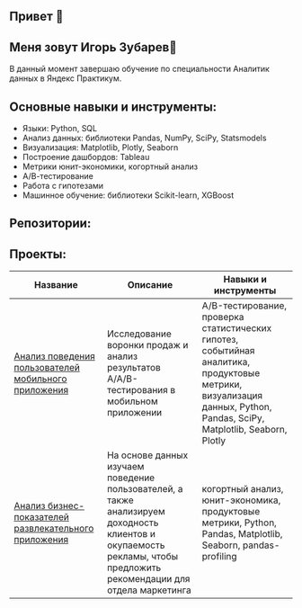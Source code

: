 ## Привет 👋

## Меня зовут Игорь Зубарев🚀

В данный момент завершаю обучение по специальности Аналитик данных в Яндекс Практикум. 

## Основные навыки и инструменты:
* Языки: Python, SQL
* Анализ данных: библиотеки Pandas, NumPy, SciPy, Statsmodels
* Визуализация: Matplotlib, Plotly, Seaborn
* Построение дашбордов: Tableau
* Метрики юнит-экономики, когортный анализ
* А/В-тестирование
* Работа с гипотезами
* Машинное обучение: библиотеки Scikit-learn, XGBoost

## Репозитории:
[](yandex_practicum_data_analyst/)


## Проекты:

| Название	                                    | Описание	                                 | Навыки и инструменты
|-------------------------------------------------------|--------------------------------------------|-------------------------------------------|
| [Анализ поведения пользователей мобильного приложения](../Mob_app_AAB_tests/)	| Исследование воронки продаж и анализ результатов A/A/B-тестирования в мобильном приложении	| A/B-тестирование, проверка статистических гипотез, событийная аналитика, продуктовые метрики,  визуализация данных, Python, Pandas, SciPy, Matplotlib, Seaborn, Plotly
| [Анализ бизнес-показателей развлекательного приложения](/Unit_econ_cohort_ads/)	| На основе данных изучаем поведение пользователей, а также анализируем доходность клиентов и окупаемость рекламы, чтобы предложить рекомендации для отдела маркетинга | когортный анализ, юнит-экономика, продуктовые метрики, Python, Pandas, Matplotlib, Seaborn, pandas-profiling 


<!--
**zvbarev/zvbarev** is a ✨ _special_ ✨ repository because its `README.md` (this file) appears on your GitHub profile.

- 🔭 I’m currently working on ...
- 🌱 I’m currently learning ...
- 👯 I’m looking to collaborate on ...
- 🤔 I’m looking for help with ...
- 💬 Ask me about ...
- 📫 How to reach me: ...
- 😄 Pronouns: ...
- ⚡ Fun fact: ...
-->
